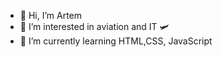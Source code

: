 - 👋 Hi, I’m Artem
- 👀 I’m interested in aviation and IT 🛩
- 🌱 I’m currently learning HTML,CSS, JavaScript 


<!---
ETOPS7/ETOPS7 is a ✨ special ✨ repository because its `README.md` (this file) appears on your GitHub profile.
You can click the Preview link to take a look at your changes.
--->

